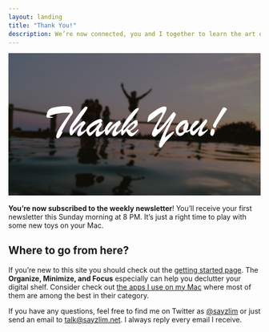 ```yaml
---
layout: landing
title: "Thank You!"
description: We’re now connected, you and I together to learn the art of using Mac.
---
```


[ ![Thank You!][img] ](thank_you.jpg "Thank You!")

[img]: thank_you.jpg "Thank You!"

**You’re now subscribed to the weekly newsletter**! You’ll receive your first newsletter this Sunday morning at 8 PM. It’s just a right time to play with some new toys on your Mac.

## Where to go from here?

If you’re new to this site you should check out the [getting started page](http://sayzlim.net/start "Start - Sayz Lim"). The **Organize, Minimize, and Focus** especially can help you declutter your digital shelf. Consider check out [the apps I use on my Mac](!sl "apps") where most of them are among the best in their category.

If you have any questions, feel free to find me on Twitter as [@sayzlim](https://twitter.com/sayzlim "Sayz Lim (sayzlim) on Twitter") or just send an email to [talk@sayzlim.net](talk@sayzlim.net). I always reply every email I receive.